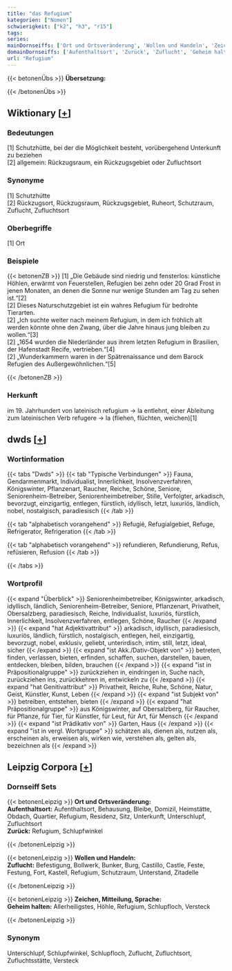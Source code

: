 ```yaml
---
title: "das Refugium"
kategorien: ["Nomen"]
schwierigkeit: ["k2", "h3", "r15"]
tags:
series:
mainDornseiffs: ['Ort und Ortsveränderung', 'Wollen und Handeln', 'Zeichen, Mitteilung, Sprache']
domainDornseiffs: ['Aufenthaltsort', 'Zurück', 'Zuflucht', 'Geheim halten']
url: "Refugium"
---
```


{{< betonenÜbs >}}
**Übersetzung:**  
  
{{< /betonenÜbs >}}

## Wiktionary [[+](https://de.wiktionary.org/wiki/Refugium)]

### Bedeutungen
[1] Schutzhütte, bei der die Möglichkeit besteht, vorübergehend Unterkunft zu beziehen  
[2] allgemein: Rückzugsraum, ein Rückzugsgebiet oder Zufluchtsort  

### Synonyme
[1] Schutzhütte  
[2] Rückzugsort, Rückzugsraum, Rückzugsgebiet, Ruheort, Schutzraum, Zuflucht, Zufluchtsort  

### Oberbegriffe
[1] Ort  

### Beispiele
{{< betonenZB >}}
[1] „Die Gebäude sind niedrig und fensterlos: künstliche Höhlen, erwärmt von Feuerstellen, Refugien bei zehn oder 20 Grad Frost in jenen Monaten, an denen die Sonne nur wenige Stunden am Tag zu sehen ist.“[2]  
[2] Dieses Naturschutzgebiet ist ein wahres Refugium für bedrohte Tierarten.  
[2] „Ich suchte weiter nach meinem Refugium, in dem ich fröhlich alt werden könnte ohne den Zwang, über die Jahre hinaus jung bleiben zu wollen.“[3]  
[2] „1654 wurden die Niederländer aus ihrem letzten Refugium in Brasilien, der Hafenstadt Recife, vertrieben.“[4]  
[2] „Wunderkammern waren in der Spätrenaissance und dem Barock Refugien des Außergewöhnlichen.“[5]  

{{< /betonenZB >}}
### Herkunft
im 19. Jahrhundert von lateinisch refugium → la entlehnt, einer Ableitung zum lateinischen Verb refugere → la (fliehen, flüchten, weichen)[1]  



## dwds [[+](https://www.dwds.de/wb/Refugium)]

### Wortinformation
{{< tabs "Dwds" >}}
{{< tab "Typische Verbindungen" >}}
Fauna, Gendarmenmarkt, Individualist, Innerlichkeit, Insolvenzverfahren, Königswinter, Pflanzenart, Raucher, Reiche, Schöne, Seniore, Seniorenheim-Betreiber, Seniorenheimbetreiber, Stille, Verfolgter, arkadisch, bevorzugt, einzigartig, entlegen, fürstlich, idyllisch, letzt, luxuriös, ländlich, nobel, nostalgisch, paradiesisch
{{< /tab >}}

{{< tab "alphabetisch vorangehend" >}}
Refugié, Refugialgebiet, Refuge, Refrigerator, Refrigeration
{{< /tab >}}

{{< tab "alphabetisch vorangehend" >}}
refundieren, Refundierung, Refus, refüsieren, Refusion
{{< /tab >}}

{{< /tabs >}}

### Wortprofil
{{< expand "Überblick" >}} Seniorenheimbetreiber, Königswinter, arkadisch, idyllisch, ländlich, Seniorenheim-Betreiber, Seniore, Pflanzenart, Privatheit, Obersalzberg, paradiesisch, Reiche, Individualist, luxuriös, fürstlich, Innerlichkeit, Insolvenzverfahren, entlegen, Schöne, Raucher {{< /expand >}}
{{< expand "hat Adjektivattribut" >}} arkadisch, idyllisch, paradiesisch, luxuriös, ländlich, fürstlich, nostalgisch, entlegen, heil, einzigartig, bevorzugt, nobel, exklusiv, geliebt, unterirdisch, intim, still, letzt, ideal, sicher {{< /expand >}}
{{< expand "ist Akk./Dativ-Objekt von" >}} betreten, finden, verlassen, bieten, erfinden, schaffen, suchen, darstellen, bauen, entdecken, bleiben, bilden, brauchen {{< /expand >}}
{{< expand "ist in Präpositionalgruppe" >}} zurückziehen in, eindringen in, Suche nach, zurückziehen ins, zurückkehren in, entwickeln zu {{< /expand >}}
{{< expand "hat Genitivattribut" >}} Privatheit, Reiche, Ruhe, Schöne, Natur, Geist, Künstler, Kunst, Leben {{< /expand >}}
{{< expand "ist Subjekt von" >}} betreiben, entstehen, bieten {{< /expand >}}
{{< expand "hat Präpositionalgruppe" >}} aus Königswinter, auf Obersalzberg, für Raucher, für Pflanze, für Tier, für Künstler, für Leut, für Art, für Mensch {{< /expand >}}
{{< expand "ist Prädikativ von" >}} Garten, Haus {{< /expand >}}
{{< expand "ist in vergl. Wortgruppe" >}} schätzen als, dienen als, nutzen als, erscheinen als, erweisen als, wirken wie, verstehen als, gelten als, bezeichnen als {{< /expand >}}

## Leipzig Corpora [[+](https://corpora.uni-leipzig.de/en/res?word=Refugium&corpusId=deu_newscrawl-public_2018)]

### Dornseiff Sets
{{< betonenLeipzig >}}
**Ort und Ortsveränderung:**  
**Aufenthaltsort:** Aufenthaltsort, Behausung, Bleibe, Domizil, Heimstätte, Obdach, Quartier, Refugium, Residenz, Sitz, Unterkunft, Unterschlupf, Zufluchtsort  
**Zurück:** Refugium, Schlupfwinkel  

{{< /betonenLeipzig >}}


{{< betonenLeipzig >}}
**Wollen und Handeln:**  
**Zuflucht:** Befestigung, Bollwerk, Bunker, Burg, Castillo, Castle, Feste, Festung, Fort, Kastell, Refugium, Schutzraum, Unterstand, Zitadelle  

{{< /betonenLeipzig >}}


{{< betonenLeipzig >}}
**Zeichen, Mitteilung, Sprache:**  
**Geheim halten:** Allerheiligstes, Höhle, Refugium, Schlupfloch, Versteck  

{{< /betonenLeipzig >}}

### Synonym
Unterschlupf, Schlupfwinkel, Schlupfloch, Zuflucht, Zufluchtsort, Zufluchtsstätte, Versteck

